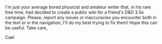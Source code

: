 <style>
@media (prefers-color-scheme: dark) {
  body {
    background-color: #1c1c1c;
    color: #eee;
  }
  a {
    color: #8ab4f8;
  }
}
</style>

I'm just your average bored physicist and amateur writer that, in his rare free time, had decided to create a public wiki for a friend's D&D 3.5e campaign.
Please, report any issues or inaccuracies you encounter both in the text or in the navigation; I'll do my best trying to fix them!
Hope this can be useful. 
Take care,

Cael

